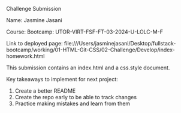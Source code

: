 Challenge Submission

Name: Jasmine Jasani

Course: Bootcamp: UTOR-VIRT-FSF-FT-03-2024-U-LOLC-M-F

Link to deployed page: file:///Users/jasminejasani/Desktop/fullstack-bootcamp/working/01-HTML-Git-CSS/02-Challenge/Develop/index-homework.html


This submission contains an index.html and a css.style document. 

Key takeaways to implement for next project:
1. Create a better README
2. Create the repo early to be able to track changes
3. Practice making mistakes and learn from them
